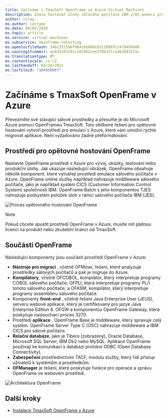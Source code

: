 ```yaml
---
title: Začínáme s TmaxSoft OpenFrame na Azure Virtual Machines
description: Znovu hostovat úlohy sálového počítače IBM z/OS pomocí prostředí TmaxSoft OpenFrame na Azure Virtual Machines (virtuálních počítačů).
author: njray
ms.author: larryme
ms.date: 04/02/2019
ms.topic: article
ms.service: virtual-machines
ms.subservice: mainframe-rehosting
ms.openlocfilehash: 346c331596f984cbb068c03110997c2478499488
ms.sourcegitcommit: ac035293291c3d2962cee270b33fca3628432fac
ms.translationtype: MT
ms.contentlocale: cs-CZ
ms.lasthandoff: 03/24/2021
ms.locfileid: "104950667"
---
```

# <a name="get-started-with-tmaxsoft-openframe-on-azure"></a>Začínáme s TmaxSoft OpenFrame v Azure

Převezměte své stávající sálové prostředky a přesuňte je do Microsoft Azure pomocí OpenFrameu TmaxSoft. Toto oblíbené řešení pro opětovné hostování vytvoří prostředí pro emulaci v Azure, které vám umožní rychle migrovat aplikace. Není vyžadováno žádné přeformátování.

## <a name="openframe-rehosting-environment"></a>Prostředí pro opětovné hostování OpenFrame

Nastavte OpenFrame prostředí v Azure pro vývoj, ukázky, testování nebo produkční úlohy. Jak ukazuje následující obrázek, OpenFrame obsahuje několik komponent, které vytvářejí prostředí emulace sálového počítače v Azure. OpenFrame online služby například nahrazuje middleware sálového počítače, jako je například systém CICS (Customer Information Control System) společnosti IBM. OpenFrame Batch s jeho komponentou TJES nahrazuje podsystém položek úloh v rámci sálového počítače IBM (JES). 

![Proces opětovného hostování OpenFrame](media/openframe-01.png)

> [!NOTE]
> Pokud chcete spustit prostředí OpenFrame v Azure, musíte mít platnou licenci na produkt nebo zkušební licenci od TmaxSoft.

## <a name="openframe-components"></a>Součásti OpenFrame

Následující komponenty jsou součástí prostředí OpenFrame v Azure:

- **Nástroje pro migraci** , včetně OFMiner, řešení, které analyzuje prostředky sálových počítačů a pak je migruje do Azure.
- **Kompilátory**, včetně OFCOBOL, kompilátor, který interpretuje programy COBOL sálového počítače; OFPLI, která interpretuje programy PL/I tohoto sálového počítače; a OFASM, kompilátor, který interpretuje programy assembleru sálového počítače.
- Komponenty **front-end** , včetně řešení Java Enterprise User (JEUS), serveru webové aplikace, který je certifikovaný pro jazyk Java Enterprise Edition 6. OFGW a komponentou OpenFrame Gateway, která poskytuje naslouchací proces 3270.
- Prostředí **aplikace** . OpenFrame Base je middleware, který spravuje celý systém. OpenFrame Server Type C (OSC) nahrazuje middleware a IBM CICS pro sálové počítače.
- **Relační databáze**, jako je Tibero (zobrazený), Oracle Database, Microsoft SQL Server, IBM Db2 nebo MySQL. Aplikace OpenFrame používají ke komunikaci s databází protokol ODBC (Open Database Connectivity).
- **Zabezpečení** prostřednictvím TACF, modulu služby, který řídí přístup uživatelů k systémům a prostředkům. 
- **OFManager** je řešení, které poskytuje funkce pro operace a správu OpenFrame ve webovém prostředí.

![Architektura OpenFrame](media/openframe-02.png)

## <a name="next-steps"></a>Další kroky

- [Instalace TmaxSoft OpenFrame v Azure](./install-openframe-azure.md)
